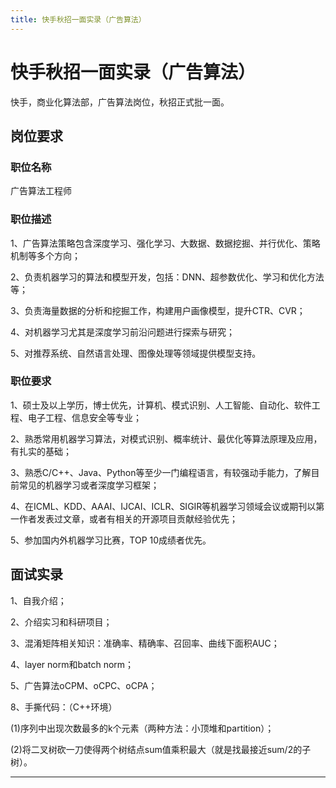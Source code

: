```yaml
---
title: 快手秋招一面实录（广告算法）
---
```


# 快手秋招一面实录（广告算法）

<script type="text/javascript" src="/include/head.js"></script>

快手，商业化算法部，广告算法岗位，秋招正式批一面。

## 岗位要求

### 职位名称

广告算法工程师

### 职位描述

1、广告算法策略包含深度学习、强化学习、大数据、数据挖掘、并行优化、策略机制等多个方向；

2、负责机器学习的算法和模型开发，包括：DNN、超参数优化、学习和优化方法等；

3、负责海量数据的分析和挖掘工作，构建用户画像模型，提升CTR、CVR；

4、对机器学习尤其是深度学习前沿问题进行探索与研究；

5、对推荐系统、自然语言处理、图像处理等领域提供模型支持。

### 职位要求

1、硕士及以上学历，博士优先，计算机、模式识别、人工智能、自动化、软件工程、电子工程、信息安全等专业；

2、熟悉常用机器学习算法，对模式识别、概率统计、最优化等算法原理及应用，有扎实的基础；

3、熟悉C/C++、Java、Python等至少一门编程语言，有较强动手能力，了解目前常见的机器学习或者深度学习框架；

4、在ICML、KDD、AAAI、IJCAI、ICLR、SIGIR等机器学习领域会议或期刊以第一作者发表过文章，或者有相关的开源项目贡献经验优先；

5、参加国内外机器学习比赛，TOP 10成绩者优先。

## 面试实录

1、自我介绍；

2、介绍实习和科研项目；

3、混淆矩阵相关知识：准确率、精确率、召回率、曲线下面积AUC；

4、layer norm和batch norm；

5、广告算法oCPM、oCPC、oCPA；

8、手撕代码：（C++环境）

(1)序列中出现次数最多的k个元素（两种方法：小顶堆和partition）；

(2)将二叉树砍一刀使得两个树结点sum值乘积最大（就是找最接近sum/2的子树）。

---

<script type="text/javascript" src="/include/tail.js"></script>
